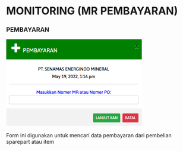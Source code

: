 # MONITORING (MR PEMBAYARAN)

### PEMBAYARAN

![](../.gitbook/assets/monitoring-pembayaran.PNG)

Form ini digunakan untuk mencari data pembayaran dari pembelian sparepart atau item
